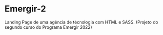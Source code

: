 # Emergir-2

Landing Page de uma agência de técnologia com HTML e SASS. (Projeto do segundo curso do Programa Emergir 2022)
